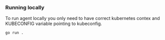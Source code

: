 ### Running locally

To run agent locally you only need to have correct kubernetes contex and KUBECONFIG variable pointing to kubeconfig.
```
go run .
```